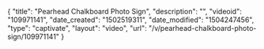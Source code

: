 {
    "title": "Pearhead Chalkboard Photo Sign",
    "description": "",
    "videoid": "109971141",
    "date_created": "1502519311",
    "date_modified": "1504247456",
    "type": "captivate",
    "layout": "video",
    "url": "\/v\/pearhead-chalkboard-photo-sign\/109971141"
}